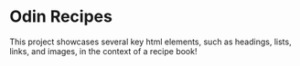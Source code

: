 # Odin Recipes
This project showcases several key html elements, such as headings, lists, links, and images, in the context of a recipe book!